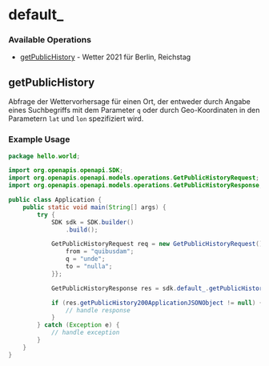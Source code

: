# default_

### Available Operations

* [getPublicHistory](#getpublichistory) - Wetter 2021 für Berlin, Reichstag

## getPublicHistory

Abfrage der Wettervorhersage für einen Ort, der entweder durch Angabe eines Suchbegriffs mit dem Parameter `q` oder durch Geo-Koordinaten in den Parametern `lat` und `lon` spezifiziert wird.

### Example Usage

```java
package hello.world;

import org.openapis.openapi.SDK;
import org.openapis.openapi.models.operations.GetPublicHistoryRequest;
import org.openapis.openapi.models.operations.GetPublicHistoryResponse;

public class Application {
    public static void main(String[] args) {
        try {
            SDK sdk = SDK.builder()
                .build();

            GetPublicHistoryRequest req = new GetPublicHistoryRequest() {{
                from = "quibusdam";
                q = "unde";
                to = "nulla";
            }};            

            GetPublicHistoryResponse res = sdk.default_.getPublicHistory(req);

            if (res.getPublicHistory200ApplicationJSONObject != null) {
                // handle response
            }
        } catch (Exception e) {
            // handle exception
        }
    }
}
```
